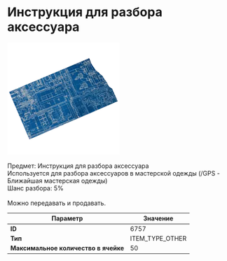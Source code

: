 # Инструкция для разбора аксессуара

![Item Image](../img/6757.webp?raw=true)

Предмет: Инструкция для разбора аксессуара<br>Используется для разбора аксессуаров в мастерской одежды (/GPS - Ближайшая мастерская одежды)<br>Шанс разбора: 5%<br><br>Можно передавать и продавать.


| Параметр | Значение |
|----------|----------|
| **ID** | 6757 |
| **Тип** | ITEM_TYPE_OTHER |
| **Максимальное количество в ячейке** | 50 |

